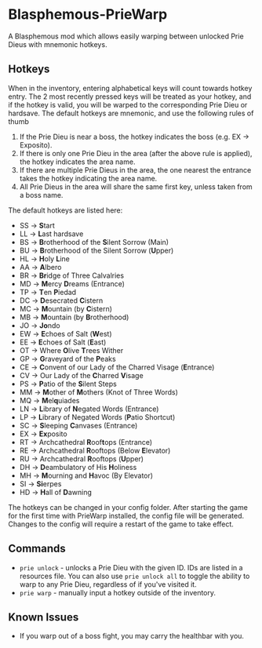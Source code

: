 # Blasphemous-PrieWarp
A Blasphemous mod which allows easily warping between unlocked Prie Dieus with mnemonic hotkeys.

## Hotkeys

When in the inventory, entering alphabetical keys will count towards hotkey entry. The 2 most recently pressed keys will be treated as your hotkey,
and if the hotkey is valid, you will be warped to the corresponding Prie Dieu or hardsave. The default hotkeys are mnemonic, and use the following rules of thumb

1. If the Prie Dieu is near a boss, the hotkey indicates the boss (e.g. EX -> Exposito).
2. If there is only one Prie Dieu in the area (after the above rule is applied), the hotkey indicates the area name.
3. If there are multiple Prie Dieus in the area, the one nearest the entrance takes the hotkey indicating the area name.
4. All Prie Dieus in the area will share the same first key, unless taken from a boss name.

The default hotkeys are listed here:
* SS -> **S**tart
* LL -> **L**ast hardsave
* BS -> **B**rotherhood of the **S**ilent Sorrow (Main)
* BU -> **B**rotherhood of the Silent Sorrow (**U**pper)
* HL -> **H**oly **L**ine
* AA -> **A**lbero
* BR -> **Br**idge of Three Calvalries
* MD -> **M**ercy **D**reams (Entrance)
* TP -> **T**en **P**iedad
* DC -> **D**esecrated **C**istern
* MC -> **M**ountain (by **C**istern)
* MB -> **M**ountain (by **B**rotherhood)
* JO -> **Jo**ndo
* EW -> **E**choes of Salt (**W**est)
* EE -> **E**choes of Salt (**E**ast)
* OT -> Where **O**live **T**rees Wither
* GP -> **G**raveyard of the **P**eaks
* CE -> **C**onvent of our Lady of the Charred Visage (**E**ntrance)
* CV -> Our Lady of the **C**harred **V**isage
* PS -> **P**atio of the **S**ilent Steps
* MM -> **M**other of **M**others (Knot of Three Words)
* MQ -> **M**el**q**uiades
* LN -> **L**ibrary of **N**egated Words (Entrance)
* LP -> **L**ibrary of Negated Words (**P**atio Shortcut)
* SC -> **S**leeping **C**anvases (Entrance)
* EX -> **Ex**posito
* RT -> Archcathedral **R**oof**t**ops (Entrance)
* RE -> Archcathedral **R**ooftops (Below **E**levator)
* RU -> Archcathedral **R**ooftops (**U**pper)
* DH -> **D**eambulatory of His **H**oliness
* MH -> **M**ourning and **H**avoc (By Elevator)
* SI -> **Si**erpes
* HD -> **H**all of **D**awning

The hotkeys can be changed in your config folder. After starting the game for the first time with PrieWarp installed, the config file will be generated.
Changes to the config will require a restart of the game to take effect.

## Commands

* `prie unlock` - unlocks a Prie Dieu with the given ID. IDs are listed in a resources file. You can also use `prie unlock all` to toggle the ability to warp
  to any Prie Dieu, regardless of if you've visited it.
* `prie warp` - manually input a hotkey outside of the inventory.

## Known Issues

* If you warp out of a boss fight, you may carry the healthbar with you.
